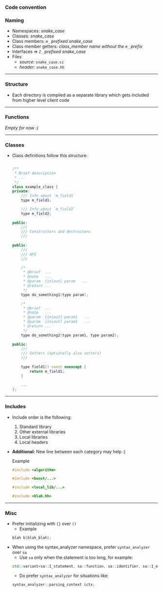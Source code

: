 ### Code convention 

### Naming

- Namespaces: *snake_case*
- Classes: *snake_case*
- Class members: *`m_` prefixed snake_case*
- Class member getters: *class_member name without the `m_` prefix*
- Interfaces => *`I_` prefixed snake_case*
- Files
    - _source_: `snake_case.cc`
    - _header_: `snake_case.hh`
        
-------

### Structure
- Each directory is compiled as a separate library which gets included
from higher level client code

-------

### Functions

*Empty for now :(*

-------
        
### Classes
- Class definitions follow this structure:
        
    ```c++
  
    /**
     * Brief description
     * ...
     */
    class example_class {
    private:
        /// Info about `m_field1`
        type m_field1;
  
        /// Info about `m_field2`
        type m_field2;
        
    public:
        ///
        /// Constructors and destructors
        ///
        
    public:
        ///
        /// API
        ///
  
        /*
         * @brief  ... 
         * @note   ...  
         * @param  [in|out] param   ...
         * @return ...
         */
        type do_something1(type param);
  
        /*
         * @brief  ... 
         * @note   ...  
         * @param  [in|out] param1   ...
         * @param  [in|out] param2   ...
         * @return ...
         */
        type do_something2(type param1, type param2);
        
    public:
        ///
        /// Getters (optionally also setters)
        ///
        
        type field1() const noexcept {
            return m_field1;
        }
        
        ...
    };
    ```
  
 ----------------
 ### Includes
 - Include order is the following:
    1. Standard library
    2. Other external libraries
    3. Local libraries
    4. Local headers
 - **Additional:** New line between each category may help :)
    
    Example
    ```c++
   #include <algorithm>

   #include <boost/...>

   #include <local_lib/...>

   #include <blah.hh>
   
    ```
   
-----------------
### Misc
- Prefer initializing with `{}` over `()`
    + Example
    ```cpp
    blah b{blah_blah};
    ```
- When using the syntax_analyzer namespace, prefer `syntax_analyzer` over `sa`
    + Use `sa` only when the statement is too long, for example:
    ```cpp
  std::variant<sa::I_statement, sa::function, sa::identifier, sa::I_expression, sa::invalid> m_field;
    ```
    + Do prefer `syntax_analyzer` for situations like:
    ```cpp
  syntax_analyzer::parsing_context &ctx;
    ```
  